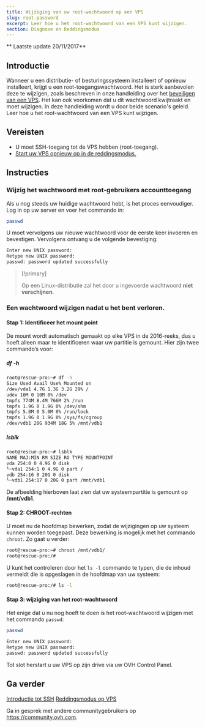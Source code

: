 ```yaml
---
title: Wijziging van uw root-wachtwoord op een VPS
slug: root-password
excerpt: Leer hoe u het root-wachtwoord van een VPS kunt wijzigen.
section: Diagnose en Reddingsmodus
---
```


** Laatste update 20/11/2017**

## Introductie

Wanneer u een distributie- of besturingssysteem installeert of opnieuw installeert, krijgt u een root-toegangswachtwoord. Het is sterk aanbevolen deze te wijzigen, zoals beschreven in onze handleiding over het [beveiligen van een VPS](https://docs.ovh.com/fr/vps/conseils-securisation-vps/). Het kan ook voorkomen dat u dit wachtwoord kwijtraakt en moet wijzigen. In deze handleiding wordt u door beide scenario's geleid.
Leer hoe u het root-wachtwoord van een VPS kunt wijzigen.

## Vereisten

- U moet SSH-toegang tot de VPS hebben (root-toegang).
- [Start uw VPS opnieuw op in de reddingsmodus.](https://docs.ovh.com/nl/vps/rescue)


## Instructies

### Wijzig het wachtwoord met  root-gebruikers accounttoegang

Als u nog steeds uw huidige wachtwoord hebt, is het proces eenvoudiger. Log in op uw server en voer het commando in: 

```sh
passwd
```

U moet vervolgens uw nieuwe wachtwoord voor de eerste keer invoeren en bevestigen. Vervolgens ontvang u de volgende bevestiging: 

```sh
Enter new UNIX password:
Retype new UNIX password:
passwd: password updated successfully
```

> [!primary]
>
> Op een Linux-distributie zal het door u ingevoerde wachtwoord **niet verschijnen**.
> 

### Een wachtwoord wijzigen nadat u het bent verloren.

#### Stap 1: Identificeer het mount point

De mount wordt automatisch gemaakt op elke VPS in de  2016-reeks, dus u hoeft alleen maar te identificeren waar uw partitie is gemount. Hier zijn twee commando‘s voor:

##### df -h

```sh
root@rescue-pro:~# df -h
Size Used Avail Use% Mounted on
/dev/vda1 4.7G 1.3G 3.2G 29% /
udev 10M 0 10M 0% /dev
tmpfs 774M 8.4M 766M 2% /run
tmpfs 1.9G 0 1.9G 0% /dev/shm
tmpfs 5.0M 0 5.0M 0% /run/lock
tmpfs 1.9G 0 1.9G 0% /sys/fs/cgroup
/dev/vdb1 20G 934M 18G 5% /mnt/vdb1
```

##### lsblk

```sh
root@rescue-pro:~# lsblk
NAME MAJ:MIN RM SIZE RO TYPE MOUNTPOINT
vda 254:0 0 4.9G 0 disk
└─vda1 254:1 0 4.9G 0 part /
vdb 254:16 0 20G 0 disk
└─vdb1 254:17 0 20G 0 part /mnt/vdb1
```

De afbeelding hierboven laat zien dat uw systeempartitie is gemount op **/mnt/vdb1**.


#### Stap 2: CHROOT-rechten

U moet nu de hoofdmap bewerken, zodat de wijzigingen op uw systeem kunnen worden toegepast. Deze bewerking is mogelijk met het commando `chroot`. Zo gaat u verder: 

```sh
root@rescue-pro:~# chroot /mnt/vdb1/
root@rescue-pro:/#
```

U kunt het controleren door het `ls -l` commando te typen, die de inhoud vermeldt die is opgeslagen in de hoofdmap van uw systeem:

```sh
root@rescue-pro:/# ls -l
```

#### Stap 3: wijziging van het root-wachtwoord 

Het enige dat u nu nog hoeft te doen is het root-wachtwoord wijzigen met het commando `passwd`:

```sh
passwd
```

```sh
Enter new UNIX password:
Retype new UNIX password:
passwd: password updated successfully
```

Tot slot herstart u uw VPS op zijn drive via uw OVH Control Panel. 

## Ga verder

[Introductie tot SSH](https://docs.ovh.com/nl/dedicated/ssh-introduction/)
[Reddingsmodus op VPS](https://docs.ovh.com/nl/vps/rescue/)

Ga in gesprek met andere communitygebruikers op <https://community.ovh.com>.